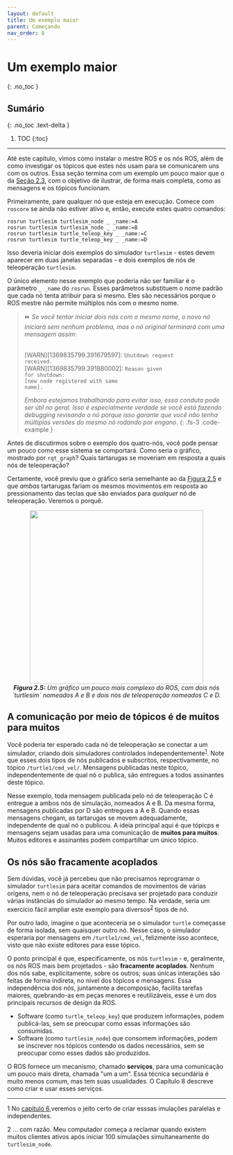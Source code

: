 ```yaml
---
layout: default
title: Um exemplo maior
parent: Começando
nav_order: 8
---
```


# Um exemplo maior
{: .no_toc }


## Sumário
{: .no_toc .text-delta }

1. TOC
{:toc}

---


Até este capítulo, vimos como instalar o mestre ROS e os nós ROS, além de como investigar os tópicos que estes nós usam para se comunicarem uns com os outros. Essa seção termina com um exemplo um pouco maior que o da [Seção 2.3](http://ras-ufcg.github.io/agitROS/2/2_3.html), com o objetivo de ilustrar, de forma mais completa, como as mensagens e os tópicos funcionam.

Primeiramente, pare qualquer nó que esteja em execução. Comece com `roscore` se ainda não estiver ativo e, então, execute estes quatro comandos:

```
rosrun turtlesim turtlesim_node _ _name:=A
rosrun turtlesim turtlesim_node _ _name:=B
rosrun turtlesim turtle_teleop_key _ _name:=C
rosrun turtlesim turtle_teleop_key _ _name:=D
```

Isso deveria iniciar dois exemplos do simulador `turtlesim` -  estes devem aparecer em duas janelas separadas - e dois exemplos de nós de teleoperação `turtlesim`.

O único elemento nesse exemplo que poderia não ser familiar é o parâmetro `_ _name` do `rosrun`. Esses parâmetros substituem o nome padrão que cada nó tenta atribuir para si mesmo. Eles são necessários porque o ROS mestre não permite múltiplos nós com o mesmo nome.

> ⏩ *Se você tentar iniciar dois nós com o mesmo nome, o novo nó iniciará sem nenhum problema, mas o nó original terminará com uma mensagem assim*:
>
> <br>[WARN][1369835799.391679597]: <code>Shutdown request received.</code>
> <br>[WARN][1369835799.391880002]: <code>Reason given for shutdown:</code>
> </br><code>[new node registered with same name].</code>
>
> *Embora estejamos trabalhando para evitar isso, essa conduta pode ser útil no geral. Isso é especialmente verdade se você está fazendo debugging revisando o nó porque isso garante que você não tenha múltiplas versões do mesmo nó rodando por engano*.
{: .fs-3 .code-example }

Antes de discutirmos sobre o exemplo dos quatro-nós, você pode pensar um pouco como esse sistema se comportará. Como seria o gráfico, mostrado por <code>rqt_graph</code>? Quais tartarugas se moveriam em resposta a quais nós de teleoperação?

Certamente, você previu que o gráfico seria semelhante ao da [Figura 2.5](#2.5) e que *ambas* tartarugas fariam os mesmos movimentos em resposta ao pressionamento das teclas que são enviados para *qualquer* nó de teleoperação. Veremos o porquê.

<p align="center">
  <img src="https://user-images.githubusercontent.com/48807586/137608313-89c46aaa-c325-48b9-b400-218da2c880db.png" width="400"/><br>
  <i><b><a name="2.5"> Figura 2.5:</a></b> Um gráfico um pouco mais complexo do ROS, com dois nós `turtlesim` nomeados A e B e dois nós de teleoperação nomeados C e D.</i>
</p>

## A comunicação por meio de tópicos é de muitos para muitos

Você poderia ter esperado cada nó de teleoperação se conectar a um simulador, criando dois simuladores controlados independentemente<sup>[1](#fn1)</sup>. Note que esses dois tipos de nós publicados e subscritos, respectivamente, no tópico <code>/turtle1/cmd_vel/</code>. Mensagens publicadas neste tópico, independentemente de qual nó o publica, são entregues a todos assinantes deste tópico.

Nesse exemplo, toda mensagem publicada pelo nó de teleoperação C é entregue a ambos nós de simulação, nomeados A e B. Da mesma forma, mensagens publicadas por D são entregues a A e B. Quando essas mensagens chegam, as tartarugas se movem adequadamente, independente de qual nó o publicou. A ideia principal aqui é que tópicps e mensagens sejam usadas para uma comunicação de **muitos para muitos**. Muitos editores e assinantes podem compartilhar um único tópico.

## Os nós são fracamente acoplados
Sem dúvidas, você já percebeu que não precisamos reprogramar o simulador <code>turtlesim</code> para aceitar comandos de movimentos de várias origens, nem o nó de teleoperação precisava ser projetado para conduzir várias instâncias do simulador ao mesmo tempo. Na verdade, seria um exercício fácil ampliar este exemplo para diversos<sup>[2](#fn2)</sup> tipos de nó.

Por outro lado, imagine o que aconteceria se o simulador <code>turtle</code> começasse de forma isolada, sem quaisquer outro nó. Nesse caso, o simulador esperaria por mensagens em <code>/turtle1/cmd_vel</code>, felizmente isso acontece, visto que não existe editores para esse tópico.

O ponto principal é que, especificamente, os nós <code>turtlesim</code> - e, geralmente, os nós ROS mais bem projetados - são **fracamente acoplados**. Nenhum dos nós sabe, explicitamente, sobre os outros; suas únicas interações são feitas de forma indireta, no nível dos tópicos e mensagens. Essa independência dos nós, juntamente a decomposição, facilita tarefas maiores, quebrando-as em peças menores e reutilizáveis, esse é um dos principais recursos de design da ROS.

- Software (como <code>turtle_teleop_key</code>) que produzem informações, podem publicá-las, sem se preocupar como essas informações são consumidas.
- Software (como <code>turtlesim_node</code>) que consomem informações, podem se inscrever nos tópicos contendo os dados necessários, sem se preocupar como esses dados são produzidos.

O ROS fornece um mecanismo, chamado **serviços**, para uma comunicação um pouco mais direta, chamada "um a um". Essa técnica secundária é muito menos comum, mas tem suas usualidades. O Capítulo 8 descreve como criar e usar esses serviços.

____
<a name="fn1">1</a> No [capítulo 6](https://ras-ufcg.github.io/agitROS/6/README.html),veremos o jeito certo de criar esssas imulações paralelas e independentes.

<a name="fn2">2</a> ... com razão. Meu computador começa a reclamar quando existem muitos clientes ativos após iniciar 100 simulações simultaneamente do <code>turtlesim_node</code>.

